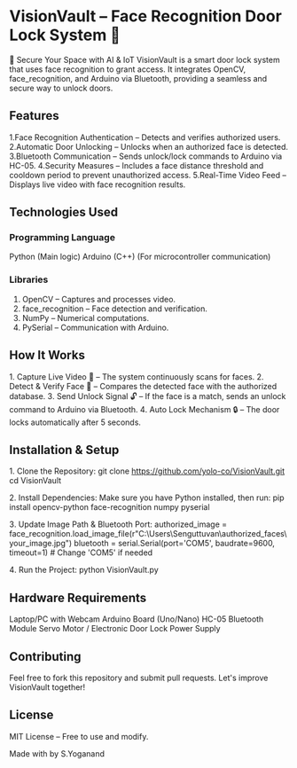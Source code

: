# VisionVault – Face Recognition Door Lock System 🚀
🔐 Secure Your Space with AI & IoT
VisionVault is a smart door lock system that uses face recognition to grant access. It integrates OpenCV, face_recognition, and Arduino via Bluetooth, providing a seamless and secure way to unlock doors.

## Features
1.Face Recognition Authentication – Detects and verifies authorized users.
2.Automatic Door Unlocking – Unlocks when an authorized face is detected.
3.Bluetooth Communication – Sends unlock/lock commands to Arduino via HC-05.
4.Security Measures – Includes a face distance threshold and cooldown period to prevent unauthorized access.
5.Real-Time Video Feed – Displays live video with face recognition results.

## Technologies Used
### Programming Language
Python (Main logic)
Arduino (C++) (For microcontroller communication)
### Libraries
1. OpenCV – Captures and processes video.
2. face_recognition – Face detection and verification.
3. NumPy – Numerical computations.
4. PySerial – Communication with Arduino.

## How It Works
1️. Capture Live Video 🎥 – The system continuously scans for faces.
2️. Detect & Verify Face 🤖 – Compares the detected face with the authorized database.
3️. Send Unlock Signal 🔓 – If the face is a match, sends an unlock command to Arduino via Bluetooth.
4️. Auto Lock Mechanism 🔒 – The door locks automatically after 5 seconds.

## Installation & Setup
1️. Clone the Repository: git clone https://github.com/yolo-co/VisionVault.git
cd VisionVault

2️. Install Dependencies:
Make sure you have Python installed, then run: pip install opencv-python face-recognition numpy pyserial

3️. Update Image Path & Bluetooth Port: authorized_image = face_recognition.load_image_file(r"C:\Users\Senguttuvan\authorized_faces\your_image.jpg")
bluetooth = serial.Serial(port='COM5', baudrate=9600, timeout=1)  # Change 'COM5' if needed

4️. Run the Project: python VisionVault.py

## Hardware Requirements
Laptop/PC with Webcam
Arduino Board (Uno/Nano)
HC-05 Bluetooth Module
Servo Motor / Electronic Door Lock
Power Supply

## Contributing
Feel free to fork this repository and submit pull requests. Let's improve VisionVault together!

## License
MIT License – Free to use and modify.

Made with by S.Yoganand
